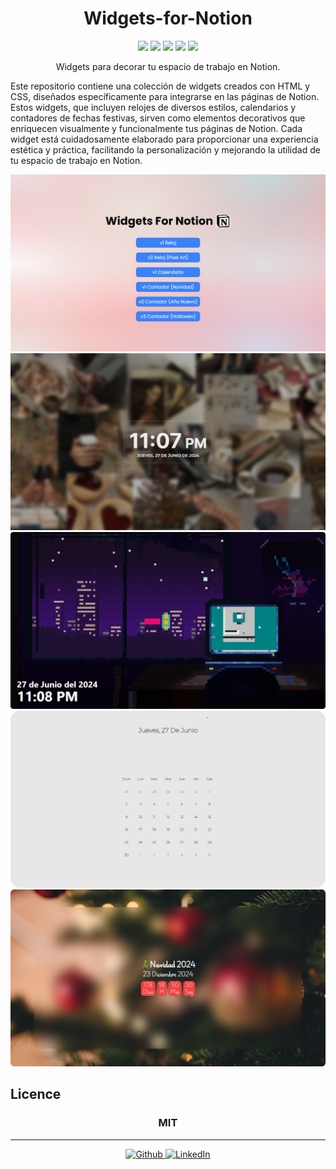 <h1 align="center">Widgets-for-Notion</h1>

<p align="center" >
<img src="https://img.shields.io/github/last-commit/EddyBel/Widgets-for-Notion?color=%23AED6F1&style=for-the-badge" />
<img src="https://img.shields.io/github/license/EddyBel/Widgets-for-Notion?color=%23EAECEE&style=for-the-badge" />
<img src="https://img.shields.io/github/languages/top/EddyBel/Widgets-for-Notion?color=%23F9E79F&style=for-the-badge" />
<img src="https://img.shields.io/github/languages/count/EddyBel/Widgets-for-Notion?color=%23ABEBC6&style=for-the-badge" />
<img src="https://img.shields.io/github/languages/code-size/EddyBel/Widgets-for-Notion?color=%23F1948A&style=for-the-badge" />
</p>

<p align="center">Widgets para decorar tu espacio de trabajo en Notion.</p>

Este repositorio contiene una colección de widgets creados con HTML y CSS, diseñados específicamente para integrarse en las páginas de Notion. Estos widgets, que incluyen relojes de diversos estilos, calendarios y contadores de fechas festivas, sirven como elementos decorativos que enriquecen visualmente y funcionalmente tus páginas de Notion. Cada widget está cuidadosamente elaborado para proporcionar una experiencia estética y práctica, facilitando la personalización y mejorando la utilidad de tu espacio de trabajo en Notion.

![](./assets/preview.png)
![](./assets/Captura%20de%20pantalla%202024-06-27%20230740.png)
![](./assets/Captura%20de%20pantalla%202024-06-27%20230814.png)
![](./assets/Captura%20de%20pantalla%202024-06-27%20230843.png)
![](./assets/Captura%20de%20pantalla%202024-06-27%20230941.png)


## Licence

<h3 align="center">MIT</h3>


---

<p align="center">
  <a href="https://github.com/EddyBel" target="_blank">
    <img alt="Github" src="https://img.shields.io/badge/GitHub-%2312100E.svg?&style=for-the-badge&logo=Github&logoColor=white" />
  </a>
  <a href="https://www.linkedin.com/in/eduardo-rangel-eddybel/" target="_blank">
    <img alt="LinkedIn" src="https://img.shields.io/badge/linkedin-%230077B5.svg?&style=for-the-badge&logo=linkedin&logoColor=white" />
  </a>
</p>